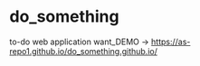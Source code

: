 # do_something
to-do web application
want_DEMO -> https://as-repo1.github.io/do_something.github.io/
